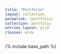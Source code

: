 ```yaml
---
title: "Portfolio"
layout: collection
permalink: /portfolio/
collection: portfolio
entries_layout: grid
classes: wide
---
```


{% include base_path %}

<!-- Project from courses you can check [here] -->